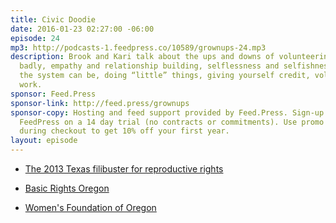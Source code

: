 ```yaml
---
title: Civic Doodie
date: 2016-01-23 02:27:00 -06:00
episode: 24
mp3: http://podcasts-1.feedpress.co/10589/grownups-24.mp3
description: Brook and Kari talk about the ups and downs of volunteering, kids volunteering
  badly, empathy and relationship building, selflessness and selfishness, how broken
  the system can be, doing “little” things, giving yourself credit, volunteering at
  work.
sponsor: Feed.Press
sponsor-link: http://feed.press/grownups
sponsor-copy: Hosting and feed support provided by Feed.Press. Sign-up today and try
  FeedPress on a 14 day trial (no contracts or commitments). Use promo code grownups
  during checkout to get 10% off your first year.
layout: episode
---
```


* [The 2013 Texas filibuster for reproductive rights][1]

* [Basic Rights Oregon][2]

* [Women's Foundation of Oregon][3]

[1]: https://en.wikipedia.org/wiki/Wendy_Davis_(politician)#2013_filibuster
[2]: http://www.basicrights.org/
[3]: https://womensfoundationoforegon.org/
